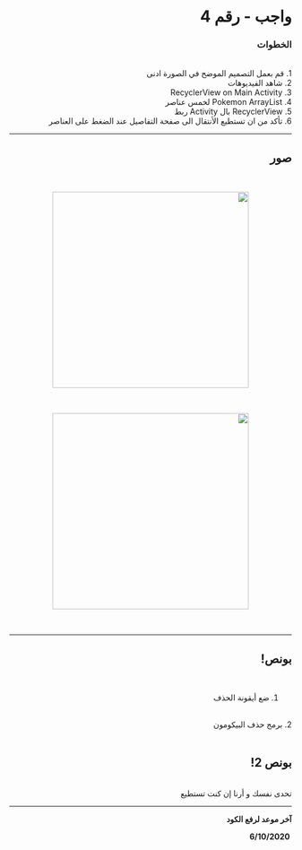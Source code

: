 <div dir = "rtl">

# واجب - رقم 4
### الخطوات 

<br>
1. قم بعمل التصميم الموضح في الصورة ادنى 
<br>
2. شاهد الفيديوهات
<br>
3. RecyclerView on Main Activity 
<br>
4. Pokemon ArrayList لخمس عناصر
<br>
5. RecyclerView بال Activity ربط
<br>
6. تأكد من ان تستطيع الأنتقال الى صفحة التفاصيل عند الضغط على العناصر
<br>
<hr>

## صور
<br>
<p align="center">
<img src = "https://github.com/kuwaitcodes/android-hw-4/blob/master/List.png" width = "350px" margin="auto"/>
</p>
<br>
<p align="center">
<img src = "https://github.com/kuwaitcodes/android-hw-4/blob/master/List2.png" width = "350px" margin="auto"/>
</p>

<br>
<hr>

## بونص!

<br>

1. ضع أيقونة الحذف
<br>
2. برمج حذف البيكومون
<br>
<br>

## بونص 2!
<br>
تحدى نفسك و أرنا إن كنت تستطيع 
<hr>
<b>آخر موعد لرفع الكود

&#x202b; 6/10/2020



</div>
